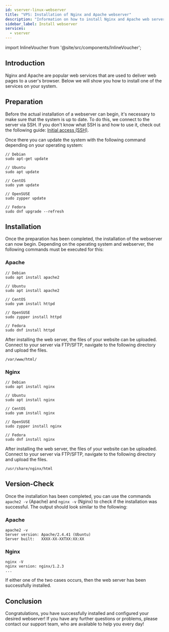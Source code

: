 ```yaml
---
id: vserver-linux-webserver
title: "VPS: Installation of Nginx and Apache webserver"
description: "Information on how to install Nginx and Apache web servers on your Linx VPS from ZAP-Hosting"
sidebar_label: Install webserver
services:
  - vserver
---
```


import InlineVoucher from '@site/src/components/InlineVoucher';

## Introduction

Nginx and Apache are popular web services that are used to deliver web pages to a user's browser. Below we will show you how to install one of the services on your system. 
<InlineVoucher />


## Preparation

Before the actual installation of a webserver can begin, it's necessary to make sure that the system is up to date. To do this, we connect to the server via SSH. If you don't know what SSH is and how to use it, check out the following guide: [Initial access (SSH)](vserver-linux-ssh.md).

Once there you can update the system with the following command depending on your operating system:

```
// Debian
sudo apt-get update

// Ubuntu
sudo apt update

// CentOS
sudo yum update

// OpenSUSE
sudo zypper update

// Fedora
sudo dnf upgrade --refresh
```



## Installation

Once the preparation has been completed, the installation of the webserver can now begin. Depending on the operating system and webserver, the following commands must be executed for this:



### Apache

```
// Debian
sudo apt install apache2

// Ubuntu
sudo apt install apache2

// CentOS
sudo yum install httpd

// OpenSUSE
sudo zypper install httpd

// Fedora
sudo dnf install httpd
```

After installing the web server, the files of your website can be uploaded. Connect to your server via FTP/SFTP, navigate to the following directory and upload the files.

```
/var/www/html/
```



### Nginx

```
// Debian
sudo apt install nginx

// Ubuntu
sudo apt install nginx

// CentOS
sudo yum install nginx

// OpenSUSE
sudo zypper install nginx

// Fedora
sudo dnf install nginx
```

After installing the web server, the files of your website can be uploaded. Connect to your server via FTP/SFTP, navigate to the following directory and upload the files.

```
/usr/share/nginx/html
```



## Version-Check

Once the installation has been completed, you can use the commands `apache2 -v` (Apache) and `nginx -v` (Nginx) to check if the installation was successful. The output should look similar to the following:



### Apache

```
apache2 -v
Server version: Apache/2.4.41 (Ubuntu)
Server built:   XXXX-XX-XXTXX:XX:XX
```



### Nginx

```
nginx -V
nginx version: nginx/1.2.3
...
```

If either one of the two cases occurs, then the web server has been successfully installed. 

## Conclusion

Congratulations, you have successfully installed and configured your desired webserver! If you have any further questions or problems, please contact our support team, who are available to help you every day! 

<InlineVoucher />
